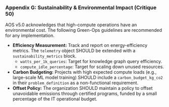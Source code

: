 ### Appendix G: Sustainability & Environmental Impact (Critique 50)

AOS v5.0 acknowledges that high-compute operations have an environmental cost. The following Green-Ops guidelines are recommended for any implementation.

- **Efficiency Measurement:** Track and report on energy-efficiency metrics. The `telemetry` object SHOULD be extended with a `sustainability_metrics` block.
  - `watts_per_1k_queries`: Target for knowledge graph query efficiency.
  - `compute_idle_percentage`: Target for scaling down unused resources.
- **Carbon Budgeting:** Projects with high expected compute loads (e.g., large-scale ML model training) SHOULD include a `carbon_budget_kg_co2` in their `problem_definition` as a non-functional requirement.
- **Offset Policy:** The organization SHOULD maintain a policy to offset unavoidable emissions through certified programs, funded by a small percentage of the IT operational budget. 
